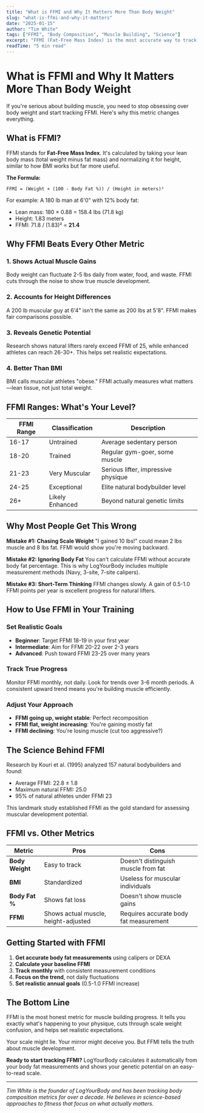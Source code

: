 ```yaml
---
title: "What is FFMI and Why It Matters More Than Body Weight"
slug: "what-is-ffmi-and-why-it-matters"
date: "2025-01-15"
author: "Tim White"
tags: ["FFMI", "Body Composition", "Muscle Building", "Science"]
excerpt: "FFMI (Fat-Free Mass Index) is the most accurate way to track muscle building progress. Unlike body weight or BMI, FFMI tells you exactly how much muscle you're gaining relative to your height."
readTime: "5 min read"
---
```


# What is FFMI and Why It Matters More Than Body Weight

If you're serious about building muscle, you need to stop obsessing over body weight and start tracking FFMI. Here's why this metric changes everything.

## What is FFMI?

FFMI stands for **Fat-Free Mass Index**. It's calculated by taking your lean body mass (total weight minus fat mass) and normalizing it for height, similar to how BMI works but far more useful.

**The Formula:**
```
FFMI = (Weight × (100 - Body Fat %)) / (Height in meters)²
```

For example: A 180 lb man at 6'0" with 12% body fat:
- Lean mass: 180 × 0.88 = 158.4 lbs (71.8 kg)
- Height: 1.83 meters
- FFMI: 71.8 / (1.83)² = **21.4**

## Why FFMI Beats Every Other Metric

### 1. **Shows Actual Muscle Gains**
Body weight can fluctuate 2-5 lbs daily from water, food, and waste. FFMI cuts through the noise to show true muscle development.

### 2. **Accounts for Height Differences**  
A 200 lb muscular guy at 6'4" isn't the same as 200 lbs at 5'8". FFMI makes fair comparisons possible.

### 3. **Reveals Genetic Potential**
Research shows natural lifters rarely exceed FFMI of 25, while enhanced athletes can reach 26-30+. This helps set realistic expectations.

### 4. **Better Than BMI**
BMI calls muscular athletes "obese." FFMI actually measures what matters—lean tissue, not just total weight.

## FFMI Ranges: What's Your Level?

| FFMI Range | Classification | Description |
|------------|---------------|-------------|
| 16-17 | Untrained | Average sedentary person |
| 18-20 | Trained | Regular gym-goer, some muscle |
| 21-23 | Very Muscular | Serious lifter, impressive physique |
| 24-25 | Exceptional | Elite natural bodybuilder level |
| 26+ | Likely Enhanced | Beyond natural genetic limits |

## Why Most People Get This Wrong

**Mistake #1: Chasing Scale Weight**
"I gained 10 lbs!" could mean 2 lbs muscle and 8 lbs fat. FFMI would show you're moving backward.

**Mistake #2: Ignoring Body Fat**
You can't calculate FFMI without accurate body fat percentage. This is why LogYourBody includes multiple measurement methods (Navy, 3-site, 7-site calipers).

**Mistake #3: Short-Term Thinking**
FFMI changes slowly. A gain of 0.5-1.0 FFMI points per year is excellent progress for natural lifters.

## How to Use FFMI in Your Training

### Set Realistic Goals
- **Beginner**: Target FFMI 18-19 in your first year
- **Intermediate**: Aim for FFMI 20-22 over 2-3 years  
- **Advanced**: Push toward FFMI 23-25 over many years

### Track True Progress
Monitor FFMI monthly, not daily. Look for trends over 3-6 month periods. A consistent upward trend means you're building muscle efficiently.

### Adjust Your Approach
- **FFMI going up, weight stable**: Perfect recomposition
- **FFMI flat, weight increasing**: You're gaining mostly fat
- **FFMI declining**: You're losing muscle (cut too aggressive?)

## The Science Behind FFMI

Research by Kouri et al. (1995) analyzed 157 natural bodybuilders and found:
- Average FFMI: 22.8 ± 1.8
- Maximum natural FFMI: 25.0
- 95% of natural athletes under FFMI 23

This landmark study established FFMI as the gold standard for assessing muscular development potential.

## FFMI vs. Other Metrics

| Metric | Pros | Cons |
|--------|------|------|
| **Body Weight** | Easy to track | Doesn't distinguish muscle from fat |
| **BMI** | Standardized | Useless for muscular individuals |
| **Body Fat %** | Shows fat loss | Doesn't show muscle gains |
| **FFMI** | Shows actual muscle, height-adjusted | Requires accurate body fat measurement |

## Getting Started with FFMI

1. **Get accurate body fat measurements** using calipers or DEXA
2. **Calculate your baseline FFMI** 
3. **Track monthly** with consistent measurement conditions
4. **Focus on the trend**, not daily fluctuations
5. **Set realistic annual goals** (0.5-1.0 FFMI increase)

## The Bottom Line

FFMI is the most honest metric for muscle building progress. It tells you exactly what's happening to your physique, cuts through scale weight confusion, and helps set realistic expectations.

Your scale might lie. Your mirror might deceive you. But FFMI tells the truth about muscle development.

**Ready to start tracking FFMI?** LogYourBody calculates it automatically from your body fat measurements and shows your genetic potential on an easy-to-read scale.

---

*Tim White is the founder of LogYourBody and has been tracking body composition metrics for over a decade. He believes in science-based approaches to fitness that focus on what actually matters.*